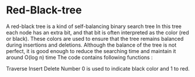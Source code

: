# Red-Black-tree
A red-black tree is a kind of self-balancing binary search tree In this tree each node has an extra bit, and that bit is often interpreted as the color (red or black). These colors are used to ensure that the tree remains balanced during insertions and deletions. Although the balance of the tree is not perfect, it is good enough to reduce the searching time and maintain it around O(log n) time The code contains following functions :

Traverse
Insert
Delete Number 0 is used to indicate black color and 1 to red.
